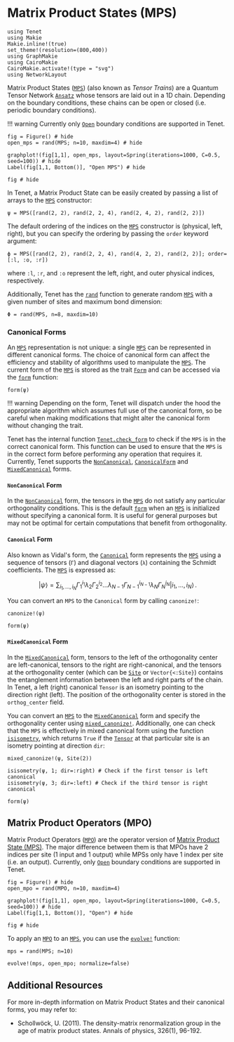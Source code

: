 # Matrix Product States (MPS)

```@setup examples
using Tenet
using Makie
Makie.inline!(true)
set_theme!(resolution=(800,400))
using GraphMakie
using CairoMakie
CairoMakie.activate!(type = "svg")
using NetworkLayout
```

Matrix Product States ([`MPS`](@ref)) (also known as _Tensor Trains_) are a Quantum Tensor Network [`Ansatz`](@ref) whose tensors are laid out in a 1D chain. Depending on the boundary conditions, these chains can be open or closed (i.e. periodic boundary conditions).

!!! warning
    Currently only [`Open`](@ref) boundary conditions are supported in Tenet.

```@example examples
fig = Figure() # hide
open_mps = rand(MPS; n=10, maxdim=4) # hide

graphplot!(fig[1,1], open_mps, layout=Spring(iterations=1000, C=0.5, seed=100)) # hide
Label(fig[1,1, Bottom()], "Open MPS") # hide

fig # hide
```

In Tenet, a Matrix Product State can be easily created by passing a list of arrays to the [`MPS`](@ref) constructor:
```@repl examples
ψ = MPS([rand(2, 2), rand(2, 2, 4), rand(2, 4, 2), rand(2, 2)])
```

The default ordering of the indices on the [`MPS`](@ref) constructor is (physical, left, right), but you can specify the ordering by passing the `order` keyword argument:

```@repl examples
ϕ = MPS([rand(2, 2), rand(2, 2, 4), rand(4, 2, 2), rand(2, 2)]; order=[:l, :o, :r])
```
where `:l`, `:r`, and `:o` represent the left, right, and outer physical indices, respectively.

Additionally, Tenet has the [`rand`](@ref) function to generate random [`MPS`](@ref) with a given number of sites and maximum bond dimension:

```@repl examples
Φ = rand(MPS, n=8, maxdim=10)
```

### Canonical Forms

An [`MPS`](@ref) representation is not unique: a single [`MPS`](@ref) can be represented in different canonical forms. The choice of canonical form can affect the efficiency and stability of algorithms used to manipulate the [`MPS`](@ref).
The current form of the [`MPS`](@ref) is stored as the trait [`Form`](@ref) and can be accessed via the [`form`](@ref) function:

```@repl examples
form(ψ)
```
!!! warning
    Depending on the form, Tenet will dispatch under the hood the appropriate algorithm which assumes full use of the canonical form, so be careful when making modifications that might alter the canonical form without changing the trait.

Tenet has the internal function [`Tenet.check_form`](@ref) to check if the `MPS` is in the correct canonical form. This function can be used to ensure that the `MPS` is in the correct form before performing any operation that requires it.
Currently, Tenet supports the [`NonCanonical`](@ref), [`CanonicalForm`](@ref) and [`MixedCanonical`](@ref) forms.

#### `NonCanonical` Form
In the [`NonCanonical`](@ref) form, the tensors in the [`MPS`](@ref) do not satisfy any particular orthogonality conditions. This is the default [`form`](@ref) when an [`MPS`](@ref) is initialized without specifying a canonical form. It is useful for general purposes but may not be optimal for certain computations that benefit from orthogonality.

#### `Canonical` Form
Also known as Vidal's form, the [`Canonical`](@ref) form represents the [`MPS`](@ref) using a sequence of tensors (`Γ`) and diagonal vectors (`λ`) containing the Schmidt coefficients. The [`MPS`](@ref) is expressed as:

```math
| \psi \rangle = \sum_{i_1, \dots, i_N} \Gamma_1^{i_1} \lambda_2 \Gamma_2^{i_2} \dots \lambda_{N-1} \Gamma_{N-1}^{i_{N-1}} \lambda_N \Gamma_N^{i_N} | i_1, \dots, i_N \rangle \, .
```

You can convert an `MPS` to the `Canonical` form by calling `canonize!`:

```@repl examples
canonize!(ψ)

form(ψ)
```

#### `MixedCanonical` Form
In the [`MixedCanonical`](@ref) form, tensors to the left of the orthogonality center are left-canonical, tensors to the right are right-canonical, and the tensors at the orthogonality center (which can be [`Site`](@ref) or `Vector{<:Site}`) contains the entanglement information between the left and right parts of the chain. In Tenet, a left (right) canonical `Tensor` is an isometry pointing to the direction right (left). The position of the orthogonality center is stored in the `orthog_center` field.

You can convert an [`MPS`](@ref) to the [`MixedCanonical`](@ref) form and specify the orthogonality center using [`mixed_canonize!`](@ref). Additionally, one can check that the `MPS` is effectively in mixed canonical form using the function [`isisometry`](@ref), which returns `True` if the [`Tensor`](@ref) at that particular site is an isometry pointing at direction `dir`:

```@repl examples
mixed_canonize!(ψ, Site(2))

isisometry(ψ, 1; dir=:right) # Check if the first tensor is left canonical
isisometry(ψ, 3; dir=:left) # Check if the third tensor is right canonical

form(ψ)
```

## Matrix Product Operators (MPO)

Matrix Product Operators ([`MPO`](@ref)) are the operator version of [Matrix Product State (MPS)](#matrix-product-states-mps).
The major difference between them is that MPOs have 2 indices per site (1 input and 1 output) while MPSs only have 1 index per site (i.e. an output). Currently, only [`Open`](@ref) boundary conditions are supported in Tenet.

```@example examples
fig = Figure() # hide
open_mpo = rand(MPO, n=10, maxdim=4)

graphplot!(fig[1,1], open_mpo, layout=Spring(iterations=1000, C=0.5, seed=100)) # hide
Label(fig[1,1, Bottom()], "Open") # hide

fig # hide
```

To apply an [`MPO`](@ref) to an [`MPS`](@ref), you can use the [`evolve!`](@ref) function:

```@repl examples
mps = rand(MPS; n=10)

evolve!(mps, open_mpo; normalize=false)
```

## Additional Resources
For more in-depth information on Matrix Product States and their canonical forms, you may refer to:
- Schollwöck, U. (2011). The density-matrix renormalization group in the age of matrix product states. Annals of physics, 326(1), 96-192.